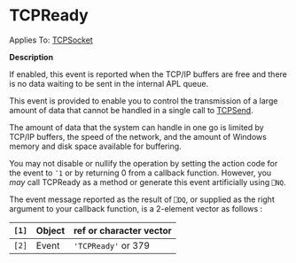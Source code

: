 




<h1 class="heading"><span class="name">TCPReady</span></h1>

Applies To: [TCPSocket](../a-z/tcpsocket.md)


**Description**


If enabled, this event is reported when the TCP/IP buffers are free and there is no data waiting to be sent in the internal APL queue.


This event is provided to enable you to control the transmission of a large amount of data that cannot be handled in a single call to [TCPSend](../a-z/tcpsend.md).


The amount of data that the system can handle in one go is limited by TCP/IP buffers, the speed of the network, and the amount of Windows memory and disk space available for buffering.


You may not disable or nullify the operation by setting the action code for the event to `¯1` or by returning 0 from a callback function. However, you *may* call TCPReady as a method or generate this event artificially using `⎕NQ`.


The event message reported as the result of `⎕DQ`, or supplied as the right argument to your callback function, is a 2-element vector as follows :


| `[1]` | Object | ref or character vector |
| --- | --- | ---  |
| `[2]` | Event | `'TCPReady'` or 379 |



